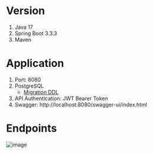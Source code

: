 # Version
1. Java 17
2. Spring Boot 3.3.3
3. Maven

# Application
1. Port: 8080
2. PostgreSQL
   - [Migration DDL](https://github.com/samueltumewu/springboot-yourtechnologies/blob/main/src/main/resources/db/postgre/001-migration-schema.sql)
4. API Authentication: JWT Bearer Token
5. Swagger: http://localhost:8080/swagger-ui/index.html

# Endpoints
![image](https://github.com/user-attachments/assets/31b963c2-ee50-4a44-bd7e-26278c7361b3)
